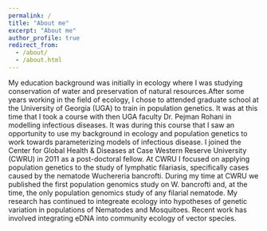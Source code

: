 ```yaml
---
permalink: /
title: "About me"
excerpt: "About me"
author_profile: true
redirect_from: 
  - /about/
  - /about.html
---
```


My education background was initially in ecology where I was studying conservation of water
and preservation of natural resources.After some years working in the field of ecology, I chose to
attended graduate school at the University of Georgia (UGA) to train in population genetics. It was at
this time that I took a course with then UGA faculty Dr. Pejman Rohani in modelling infectious
diseases. It was during this course that I saw an opportunity to use my background in ecology and
population genetics to work towards parameterizing models of infectious disease.
I joined the Center for Global Health & Diseases at Case Western Reserve University (CWRU)
in 2011 as a post-doctoral fellow. At CWRU I focused on applying population genetics to the study of 
lymphatic filariasis, specifically cases caused by the nematode Wuchereria bancrofti. During my time 
at CWRU we published the first population genomics study on W. bancrofti and, at the time, the only 
population genomics study of any filarial nematode. My research has continued to integreate ecology 
into hypotheses of genetic variation in populations of Nematodes and Mosquitoes. Recent work has 
involved integrating eDNA into community ecology of vector species. 
